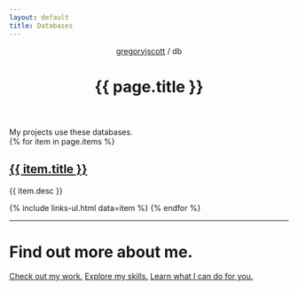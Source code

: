 ```yaml
---
layout: default
title: Databases
---
```


<header>
  <nav>
    <a href="/">gregoryjscott</a> / db
  </nav>

  <h1>{{ page.title }}</h1>
</header>

<section markdown="1">
My projects use these databases.
</section>

<section>
{% for item in page.items %}
  <h1><a href="{{ item.url }}">{{ item.title }}</a></h1>

  <p>{{ item.desc }}</p>

  {% include links-ul.html data=item %}
{% endfor %}
</section>

<hr>

<h1>Find out more about me.</h1>

<a class="button" href="/work/">Check out my work.</a>
<a class="button" href="/skills/">Explore my skills.</a>
<a class="button recommend" href="/services/">Learn what I can do for you.</a>
